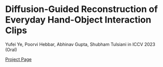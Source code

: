# Diffusion-Guided Reconstruction of Everyday Hand-Object Interaction Clips
Yufei Ye, Poorvi Hebbar, Abhinav Gupta, Shubham Tulsiani in ICCV 2023 (Oral)

[Project Page](https://judyye.github.io/diffhoi-www/)
